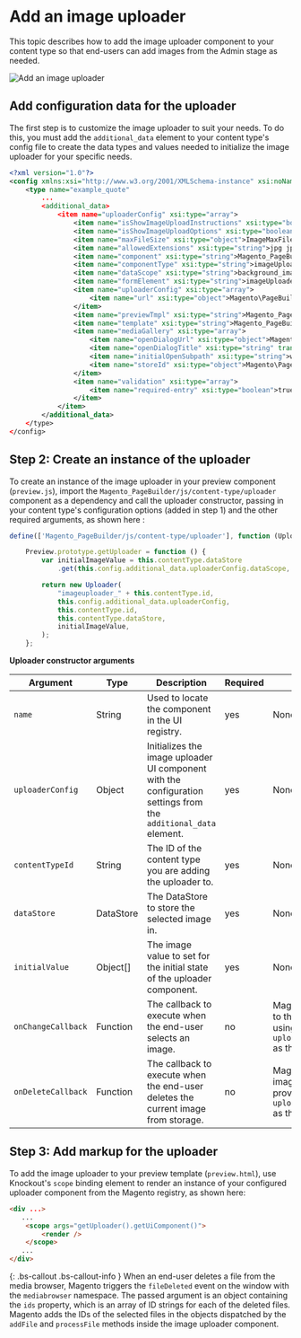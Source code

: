# Add an image uploader

This topic describes how to add the image uploader component to your content type so that end-users can add images from the Admin stage as needed.

![Add an image uploader](../../images/how-to-add-image-uploader.svg)

## Add configuration data for the uploader

The first step is to customize the image uploader to suit your needs. To do this, you must add the `additional_data` element to your content type's config file to create the data types and values needed to initialize the image uploader for your specific needs.

```xml
<?xml version="1.0"?>
<config xmlns:xsi="http://www.w3.org/2001/XMLSchema-instance" xsi:noNamespaceSchemaLocation="urn:magento:module:Magento_PageBuilder:etc/content_type.xsd">
    <type name="example_quote"
        ...
        <additional_data>
            <item name="uploaderConfig" xsi:type="array">
                <item name="isShowImageUploadInstructions" xsi:type="boolean">false</item>
                <item name="isShowImageUploadOptions" xsi:type="boolean">true</item>
                <item name="maxFileSize" xsi:type="object">ImageMaxFileSizeDesktop</item>
                <item name="allowedExtensions" xsi:type="string">jpg jpeg gif png</item>
                <item name="component" xsi:type="string">Magento_PageBuilder/js/form/element/image-uploader</item>
                <item name="componentType" xsi:type="string">imageUploader</item>
                <item name="dataScope" xsi:type="string">background_image</item>
                <item name="formElement" xsi:type="string">imageUploader</item>
                <item name="uploaderConfig" xsi:type="array">
                    <item name="url" xsi:type="object">Magento\PageBuilder\Model\Config\ContentType\AdditionalData\Provider\Uploader\SaveUrl</item>
                </item>
                <item name="previewTmpl" xsi:type="string">Magento_PageBuilder/form/element/uploader/preview</item>
                <item name="template" xsi:type="string">Magento_PageBuilder/form/element/uploader/preview/image</item>
                <item name="mediaGallery" xsi:type="array">
                    <item name="openDialogUrl" xsi:type="object">Magento\PageBuilder\Model\Config\ContentType\AdditionalData\Provider\Uploader\OpenDialogUrl</item>
                    <item name="openDialogTitle" xsi:type="string" translate="true">Insert Images...</item>
                    <item name="initialOpenSubpath" xsi:type="string">wysiwyg</item>
                    <item name="storeId" xsi:type="object">Magento\PageBuilder\Model\Config\ContentType\AdditionalData\Provider\StoreId</item>
                </item>
                <item name="validation" xsi:type="array">
                    <item name="required-entry" xsi:type="boolean">true</item>
                </item>
            </item>
        </additional_data>
    </type>
</config>
```

## Step 2: Create an instance of the uploader

To create an instance of the image uploader in your preview component (`preview.js`), import the `Magento_PageBuilder/js/content-type/uploader` component as a dependency and call the uploader constructor, passing in your content type's configuration options (added in step 1) and the other required arguments, as shown here :

```js
define(['Magento_PageBuilder/js/content-type/uploader'], function (Uploader) {

    Preview.prototype.getUploader = function () {
        var initialImageValue = this.contentType.dataStore
            .get(this.config.additional_data.uploaderConfig.dataScope, "");

        return new Uploader(
            "imageuploader_" + this.contentType.id,
            this.config.additional_data.uploaderConfig,
            this.contentType.id,
            this.contentType.dataStore,
            initialImageValue,
        );
    };
```

**Uploader constructor arguments**

| Argument           | Type      | Description                                                                                                     | Required | Default                                                                                                 |
|--------------------|-----------|-----------------------------------------------------------------------------------------------------------------|----------|---------------------------------------------------------------------------------------------------------|
| `name`             | String    | Used to locate the component in the UI registry.                                                                | yes      | None                                                                                                    |
| `uploaderConfig`   | Object    | Initializes the image uploader UI component with the configuration settings from the `additional_data` element. | yes      | None                                                                                                    |
| `contentTypeId`    | String    | The ID of the content type you are adding the uploader to.                                                      | yes      | None                                                                                                    |
| `dataStore`        | DataStore | The DataStore to store the selected image in.                                                                   | yes      | None                                                                                                    |
| `initialValue`     | Object[]  | The image value to set for the initial state of the uploader component.                                         | yes      | None                                                                                                    |
| `onChangeCallback` | Function  | The callback to execute when the end-user selects an image.                                                     | no       | Magento saves the image to the provided `dataStore` using `uploaderConfig.dataScope` as the key.        |
| `onDeleteCallback` | Function  | The callback to execute when the end-user deletes the current image from storage.                               | no       | Magento removes the image from to the provided `dataStore` using `uploaderConfig.dataScope` as the key. |

## Step 3: Add markup for the uploader

To add the image uploader to your preview template (`preview.html`), use Knockout's `scope` binding element to render an instance of your configured uploader component from the Magento registry, as shown here:

```html
<div ...>
   ...
    <scope args="getUploader().getUiComponent()">
        <render />
    </scope>
   ...
</div>
```

{: .bs-callout .bs-callout-info }
When an end-user deletes a file from the media browser, Magento triggers the `fileDeleted` event on the window with the `mediabrowser` namespace. The passed argument is an object containing the `ids` property, which is an array of ID strings for each of the deleted files. Magento adds the IDs of the selected files in the objects dispatched by the `addFile` and `processFile` methods inside the image uploader component.
